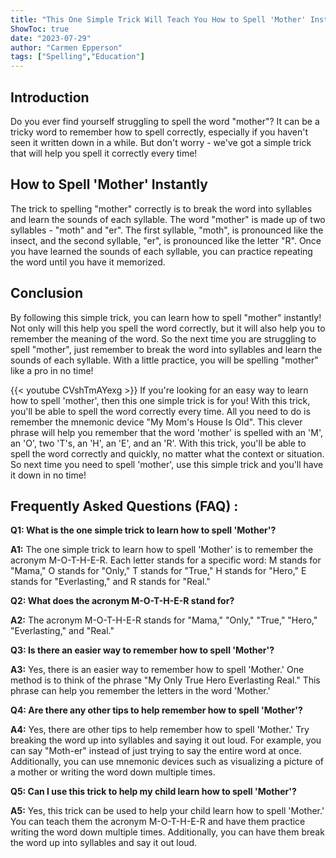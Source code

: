 ```yaml
---
title: "This One Simple Trick Will Teach You How to Spell 'Mother' Instantly!"
ShowToc: true 
date: "2023-07-29"
author: "Carmen Epperson" 
tags: ["Spelling","Education"]
---
```

## Introduction

Do you ever find yourself struggling to spell the word "mother"? It can be a tricky word to remember how to spell correctly, especially if you haven't seen it written down in a while. But don't worry - we've got a simple trick that will help you spell it correctly every time! 

## How to Spell 'Mother' Instantly

The trick to spelling "mother" correctly is to break the word into syllables and learn the sounds of each syllable. The word "mother" is made up of two syllables - "moth" and "er". The first syllable, "moth", is pronounced like the insect, and the second syllable, "er", is pronounced like the letter "R". Once you have learned the sounds of each syllable, you can practice repeating the word until you have it memorized. 

## Conclusion

By following this simple trick, you can learn how to spell "mother" instantly! Not only will this help you spell the word correctly, but it will also help you to remember the meaning of the word. So the next time you are struggling to spell "mother", just remember to break the word into syllables and learn the sounds of each syllable. With a little practice, you will be spelling "mother" like a pro in no time!

{{< youtube CVshTmAYexg >}} 
If you're looking for an easy way to learn how to spell 'mother', then this one simple trick is for you! With this trick, you'll be able to spell the word correctly every time. All you need to do is remember the mnemonic device "My Mom's House Is Old". This clever phrase will help you remember that the word 'mother' is spelled with an 'M', an 'O', two 'T's, an 'H', an 'E', and an 'R'. With this trick, you'll be able to spell the word correctly and quickly, no matter what the context or situation. So next time you need to spell 'mother', use this simple trick and you'll have it down in no time!

## Frequently Asked Questions (FAQ) :
**Q1: What is the one simple trick to learn how to spell 'Mother'?**

**A1:** The one simple trick to learn how to spell 'Mother' is to remember the acronym M-O-T-H-E-R. Each letter stands for a specific word: M stands for "Mama," O stands for "Only," T stands for "True," H stands for "Hero," E stands for "Everlasting," and R stands for "Real." 

**Q2: What does the acronym M-O-T-H-E-R stand for?**

**A2:** The acronym M-O-T-H-E-R stands for "Mama," "Only," "True," "Hero," "Everlasting," and "Real." 

**Q3: Is there an easier way to remember how to spell 'Mother'?**

**A3:** Yes, there is an easier way to remember how to spell 'Mother.' One method is to think of the phrase "My Only True Hero Everlasting Real." This phrase can help you remember the letters in the word 'Mother.' 

**Q4: Are there any other tips to help remember how to spell 'Mother'?**

**A4:** Yes, there are other tips to help remember how to spell 'Mother.' Try breaking the word up into syllables and saying it out loud. For example, you can say "Moth-er" instead of just trying to say the entire word at once. Additionally, you can use mnemonic devices such as visualizing a picture of a mother or writing the word down multiple times. 

**Q5: Can I use this trick to help my child learn how to spell 'Mother'?**

**A5:** Yes, this trick can be used to help your child learn how to spell 'Mother.' You can teach them the acronym M-O-T-H-E-R and have them practice writing the word down multiple times. Additionally, you can have them break the word up into syllables and say it out loud.





